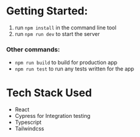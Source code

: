 # Getting Started:

1. run `npm install` in the command line tool
2. run `npm run dev` to start the server

### Other commands:
- `npm run build` to build for production app
- `npm run test` to run any tests written for the app

# Tech Stack Used
- React
- Cypress for Integration testing
- Typescript
- Tailwindcss
